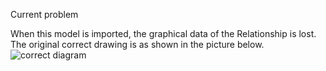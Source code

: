 Current problem

When this model is imported, the graphical data of the Relationship is lost.<br>
The original correct drawing is as shown in the picture below.<br>
![correct diagram](images/bp-trouble-01.png])
